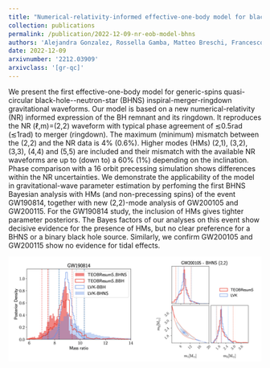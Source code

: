 ```yaml
---
title: "Numerical-relativity-informed effective-one-body model for black-hole-neutron-star mergers with higher modes and spin precession"
collection: publications
permalink: /publication/2022-12-09-nr-eob-model-bhns
authors: 'Alejandra Gonzalez, Rossella Gamba, Matteo Breschi, Francesco Zappa, Gregorio Carullo, Sebastiano Bernuzzi, Alessandro Nagar'
date: 2022-12-09
arxivnumber: '2212.03909'
arxivclass: '[gr-qc]'
---
```


We present the first effective-one-body model for generic-spins quasi-circular black-hole--neutron-star (BHNS) inspiral-merger-ringdown gravitational waveforms. Our model is based on a new numerical-relativity (NR) informed expression of the BH remnant and its ringdown. It reproduces the NR (ℓ,m)=(2,2) waveform with typical phase agreement of ≲0.5rad (≲1rad) to merger (ringdown). The maximum (minimum) mismatch between the (2,2) and the NR data is 4% (0.6%). Higher modes (HMs) (2,1), (3,2), (3,3), (4,4) and (5,5) are included and their mismatch with the available NR waveforms are up to (down to) a 60% (1%) depending on the inclination. Phase comparison with a 16 orbit precessing simulation shows differences within the NR uncertainties. We demonstrate the applicability of the model in gravitational-wave parameter estimation by perfoming the first BHNS Bayesian analysis with HMs (and non-precessing spins) of the event GW190814, together with new (2,2)-mode analysis of GW200105 and GW200115. For the GW190814 study, the inclusion of HMs gives tighter parameter posteriors. The Bayes factors of our analyses on this event show decisive evidence for the presence of HMs, but no clear preference for a BHNS or a binary black hole source. Similarly, we confirm GW200105 and GW200115 show no evidence for tidal effects.

![Figure](/images/publications/2022-12-09-nr-eob-model-bhns.png)
